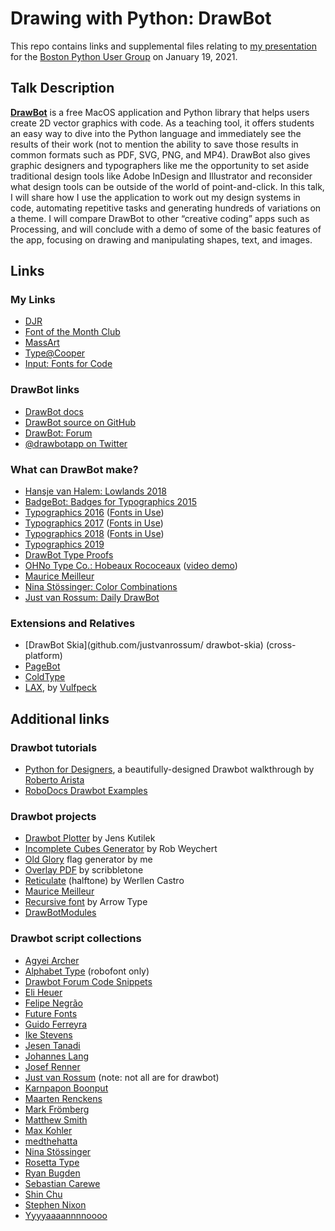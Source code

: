 # Drawing with Python: DrawBot

This repo contains links and supplemental files relating to [my presentation](https://www.meetup.com/bostonpython/events/275680312/) for the [Boston Python User Group](https://www.meetup.com/bostonpython) on January 19, 2021.

## Talk Description

[**DrawBot**](https://drawbot.com) is a free MacOS application and Python library that helps users create 2D vector graphics with code. As a teaching tool, it offers students an easy way to dive into the Python language and immediately see the results of their work (not to mention the ability to save those results in common formats such as PDF, SVG, PNG, and MP4). DrawBot also gives graphic designers and typographers like me the opportunity to set aside traditional design tools like Adobe InDesign and Illustrator and reconsider what design tools can be outside of the world of point-and-click. In this talk, I will share how I use the application to work out my design systems in code, automating repetitive tasks and generating hundreds of variations on a theme. I will compare DrawBot to other “creative coding” apps such as Processing, and will conclude with a demo of some of the basic features of the app, focusing on drawing and manipulating shapes, text, and images.

## Links

### My Links

* [DJR](https://djr.com)
* [Font of the Month Club](https://fontofthemonth.club)
* [MassArt](https://massart.edu)
* [Type@Cooper](https://coopertype.org)
* [Input: Fonts for Code](http://input.fontbureau.com)

### DrawBot links

* [DrawBot docs](https://drawbot.com)
* [DrawBot source on GitHub](https://github.com/typemytype/drawbot/)
* [DrawBot: Forum](https://forum.drawbot.com)
* [@drawbotapp on Twitter](https://twitter.com/drawbotapp)

### What can DrawBot make?

* [Hansje van Halem: Lowlands 2018](http://www.hansje.net/Lowlands-2018)
* [BadgeBot: Badges for Typographics 2015](https://github.com/djrrb/BadgeBot)
* [Typographics 2016](https://2016.typographics.com) ([Fonts in Use](https://fontsinuse.com/uses/25566/typographics-2016-branding))
* [Typographics 2017](https://2017.typographics.com) ([Fonts in Use](https://fontsinuse.com/uses/25799/typographics-2017-branding))
* [Typographics 2018](https://2018.typographics.com) ([Fonts in Use](https://fontsinuse.com/uses/25802/typographics-2018-branding))
* [Typographics 2019](https://2019.typographics.com)
* [DrawBot Type Proofs](https://github.com/djrrb/Drawbot-Type-Proofs)
* [OHNo Type Co.: Hobeaux Rococeaux](https://ohnotype.co/fonts/hobeaux-rococeaux) ([video demo](https://www.youtube.com/watch?v=dwn0M0GSVY0))
* [Maurice Meilleur](https://mauricemeilleur.net)
* [Nina Stössinger: Color Combinations](https://github.com/ninastoessinger/DrawBot-Scripts)
* [Just van Rossum: Daily DrawBot](https://dailydrawbot.tumblr.com)

### Extensions and Relatives

* [DrawBot Skia](github.com/justvanrossum/
drawbot-skia) (cross-platform)
* [PageBot](https://pagebot.readthedocs.io)
* [ColdType](https://coldtype.goodhertz.com)
* [LAX](https://vimeo.com/449396594), by [Vulfpeck](https://vulfpeck.com)


## Additional links

### Drawbot tutorials
* [Python for Designers](http://www.pythonfordesigners.com), a beautifully-designed Drawbot walkthrough by [Roberto Arista](http://projects.robertoarista.it)
* [RoboDocs Drawbot Examples](https://github.com/roboDocs/drawBotExamples)


### Drawbot projects
* [Drawbot Plotter](https://github.com/jenskutilek/DrawBotPlotter) by Jens Kutilek
* [Incomplete Cubes Generator](https://github.com/robweychert/incomplete-cubes-generator) by Rob Weychert
* [Old Glory](https://github.com/djrrb/OldGlory) flag generator by me
* [Overlay PDF](https://github.com/scribbletone/overlay-pdf) by scribbletone
* [Reticulate](https://github.com/werls/reticulate) (halftone) by Werllen Castro
* [Maurice Meilleur](https://mauricemeilleur.net)
* [Recursive font](https://github.com/arrowtype/recursive/tree/e953d2a890bf3edce60daec4b467be79313a11a0/src/proofs/drawbot-specimens-and-diagrams) by Arrow Type
* [DrawBotModules](https://github.com/danielgamage/DrawBotModules)

### Drawbot script collections

* [Agyei Archer](https://github.com/agyeiarcher/drawbot/)
* [Alphabet Type](https://github.com/AlphabetType/DrawBot-Scripts) (robofont only)
* [Drawbot Forum Code Snippets](https://forum.drawbot.com/category/8/code-snippets)
* [Eli Heuer](https://github.com/eliheuer/drawbot-exercises)
* [Felipe Negrão](https://github.com/filipenegrao/drawbotScripts)
* [Future Fonts](https://github.com/futurefonts/type-animations)
* [Guido Ferreyra](https://github.com/guidoferreyra/Drawbot)
* [Ike Stevens](https://github.com/ikestevens/Drawbot)
* [Jesen Tanadi](https://github.com/jtanadi/drawbotSketches)
* [Johannes Lang](https://github.com/jo-lang/drawbotscripts)
* [Josef Renner](https://github.com/oolong32/drawbot-exercises)
* [Just van Rossum](https://gist.github.com/justvanrossum) (note: not all are for drawbot)
* [Karnpapon Boonput](https://github.com/karnpapon/study_Drawbot)
* [Maarten Renckens](https://github.com/Artengar/Drawbot)
* [Mark Frömberg](https://github.com/Mark2Mark/DrawBot-GitHub)
* [Matthew Smith](https://github.com/mttymtt/DrawBot-Sketchbook)
* [Max Kohler](https://github.com/awesomephant/drawbot-experiments)
* [medthehatta](https://github.com/medthehatta/drawbot)
* [Nina Stössinger](https://github.com/ninastoessinger/DrawBot-Scripts)
* [Rosetta Type](https://github.com/rosettatype/drawbot-scripts)
* [Ryan Bugden](https://github.com/ryanbugden/Drawbot)
* [Sebastian Carewe](https://github.com/eweracs/drawbot-scripts)
* [Shin Chu](https://github.com/shinchu/drawbot_sketches)
* [Stephen Nixon](https://github.com/thundernixon/drawbot)
* [Yyyyaaaannnnoooo](https://github.com/Yyyyaaaannnnoooo/Sine-Wave)
